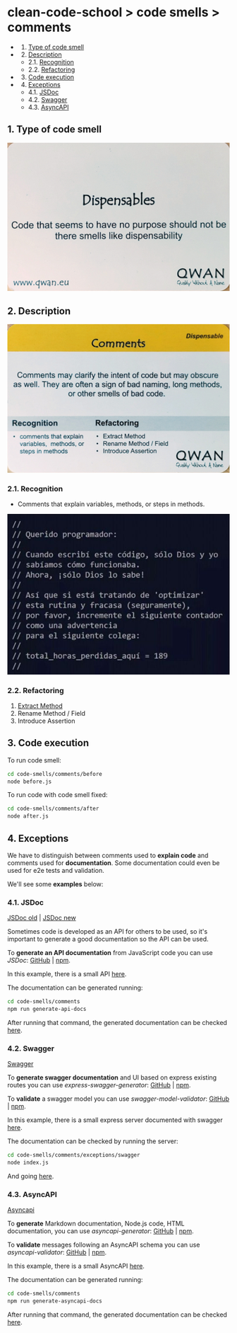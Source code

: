 # clean-code-school > code smells > comments

<!-- vscode-markdown-toc -->
* 1. [Type of code smell](#Typeofcodesmell)
* 2. [Description](#Description)
	* 2.1. [Recognition](#Recognition)
	* 2.2. [Refactoring](#Refactoring)
* 3. [Code execution](#Codeexecution)
* 4. [Exceptions](#Exceptions)
	* 4.1. [JSDoc](#JSDoc)
	* 4.2. [Swagger](#Swagger)
	* 4.3. [AsyncAPI](#AsyncAPI)

<!-- vscode-markdown-toc-config
	numbering=true
	autoSave=true
	/vscode-markdown-toc-config -->
<!-- /vscode-markdown-toc -->

##  1. <a name='Typeofcodesmell'></a>Type of code smell

![Dispensables: code that seems to have no purpose should not be there smells like dispensability.](./resources/dispensables.jpeg?raw=true)

##  2. <a name='Description'></a>Description

![Comments may clarify the intent of code but may obscure as well. They are often a sign of bad naming, long methods, or other smells of bad code.](./resources/comments.jpeg?raw=true)

###  2.1. <a name='Recognition'></a>Recognition

  - Comments that explain variables, methods, or steps in methods.

![Context](./resources/context.jpg?raw=true)

###  2.2. <a name='Refactoring'></a>Refactoring

  1. [Extract Method](https://github.com/guidesmiths/clean-code-school/tree/master/refactors/extract-method)
  2. Rename Method / Field
  3. Introduce Assertion


##  3. <a name='Codeexecution'></a>Code execution

To run code smell:

```bash
cd code-smells/comments/before
node before.js
```

To run code with code smell fixed:

```bash
cd code-smells/comments/after
node after.js
```

##  4. <a name='Exceptions'></a>Exceptions

We have to distinguish between comments used to **explain code** and comments used for **documentation**.
Some documentation could even be used for e2e tests and validation.

We'll see some **examples** below:

###  4.1. <a name='JSDoc'></a>JSDoc

[JSDoc old](https://jsdoc.app/) | [JSDoc new](https://devdocs.io/jsdoc/)

Sometimes code is developed as an API for others to be used, so it's important to generate a good documentation so the API can be used.

To **generate an API documentation** from JavaScript code you can use *JSDoc*: [GitHub](https://github.com/jsdoc/jsdoc) | [npm](https://www.npmjs.com/package/jsdoc).

In this example, there is a small API [here](./after/utils_api.js).

The documentation can be generated running:

```bash
cd code-smells/comments
npm run generate-api-docs
```

After running that command, the generated documentation can be checked [here](./after/api/generated/index.html).

###  4.2. <a name='Swagger'></a>Swagger

[Swagger](https://swagger.io/)

To **generate swagger documentation** and UI based on express existing routes you can use *express-swagger-generator*: [GitHub](https://github.com/pgroot/express-swagger-generator) | [npm](https://www.npmjs.com/package/express-swagger-generator).

To **validate** a swagger model you can use *swagger-model-validator*: [GitHub](https://github.com/swagger-model-validator/swagger-model-validator) | [npm](https://www.npmjs.com/package/swagger-model-validator).

In this example, there is a small express server documented with swagger [here](./exceptions/swagger/index.js).

The documentation can be checked by running the server:

```bash
cd code-smells/comments/exceptions/swagger
node index.js
```

And going [here](http://localhost:3000/docs/api).


###  4.3. <a name='AsyncAPI'></a>AsyncAPI

[Asyncapi](https://www.asyncapi.com/)

To **generate** Markdown documentation, Node.js code, HTML documentation, you can use *asyncapi-generator*: [GitHub](https://github.com/asyncapi/generator) | [npm](https://www.npmjs.com/package/asyncapi-generator).

To **validate** messages following an AsyncAPI schema you can use *asyncapi-validator*: [GitHub](https://github.com/WaleedAshraf/asyncapi-validator) | [npm](https://www.npmjs.com/package/asyncapi-validator).

In this example, there is a small AsyncAPI [here](./exceptions/asyncapi/asyncapi.yml).

The documentation can be generated running:

```bash
cd code-smells/comments
npm run generate-asyncapi-docs
```

After running that command, the generated documentation can be checked [here](./exceptions/asyncapi/generated/index.html).
